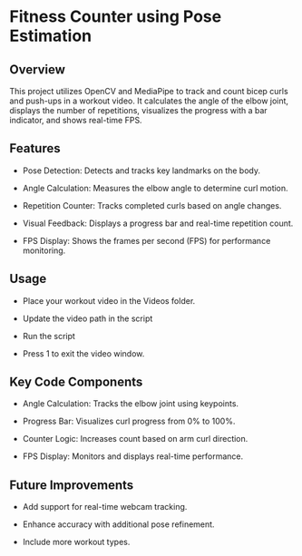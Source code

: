 # Fitness Counter using Pose Estimation

## Overview

This project utilizes OpenCV and MediaPipe to track and count bicep curls and push-ups in a workout video. It calculates the angle of the elbow joint, displays the number of repetitions, visualizes the progress with a bar indicator, and shows real-time FPS.

## Features

- Pose Detection: Detects and tracks key landmarks on the body.

- Angle Calculation: Measures the elbow angle to determine curl motion.

- Repetition Counter: Tracks completed curls based on angle changes.

- Visual Feedback: Displays a progress bar and real-time repetition count.

- FPS Display: Shows the frames per second (FPS) for performance monitoring.

## Usage

- Place your workout video in the Videos folder.

- Update the video path in the script

- Run the script

- Press 1 to exit the video window.

## Key Code Components

- Angle Calculation: Tracks the elbow joint using keypoints.

- Progress Bar: Visualizes curl progress from 0% to 100%.

- Counter Logic: Increases count based on arm curl direction.

- FPS Display: Monitors and displays real-time performance.

## Future Improvements

- Add support for real-time webcam tracking.

- Enhance accuracy with additional pose refinement.

- Include more workout types.
